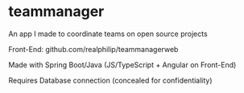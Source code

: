 # teammanager
An app I made to coordinate teams on open source projects

Front-End: github.com/realphilip/teammanagerweb

Made with Spring Boot/Java (JS/TypeScript + Angular on Front-End)

Requires Database connection (concealed for confidentiality)

